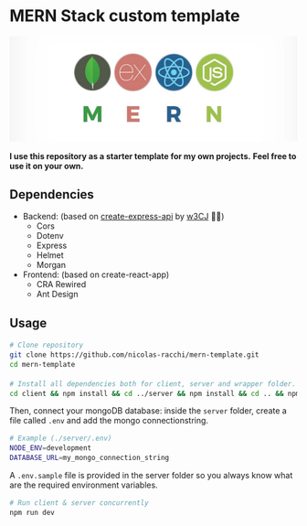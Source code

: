 # MERN Stack custom template

<img src="./design/mern.jpeg"></img>

**I use this repository as a starter template for my own projects.**
**Feel free to use it on your own.**

## Dependencies

- Backend: (based on [create-express-api](https://www.npmjs.com/package/create-express-api) by [w3CJ](https://github.com/w3cj) 🙏🏻)
  - Cors
  - Dotenv
  - Express
  - Helmet
  - Morgan
- Frontend: (based on create-react-app)
  - CRA Rewired
  - Ant Design

## Usage

```bash
# Clone repository
git clone https://github.com/nicolas-racchi/mern-template.git
cd mern-template

# Install all dependencies both for client, server and wrapper folder.
cd client && npm install && cd ../server && npm install && cd .. && npm install

```

Then, connect your mongoDB database:
inside the `server` folder, create a file called `.env` and add the mongo connectionstring.

```bash
# Example (./server/.env)
NODE_ENV=development
DATABASE_URL=my_mongo_connection_string
```

A `.env.sample` file is provided in the server folder so you always know what are the required environment variables.

```bash
# Run client & server concurrently
npm run dev

```
